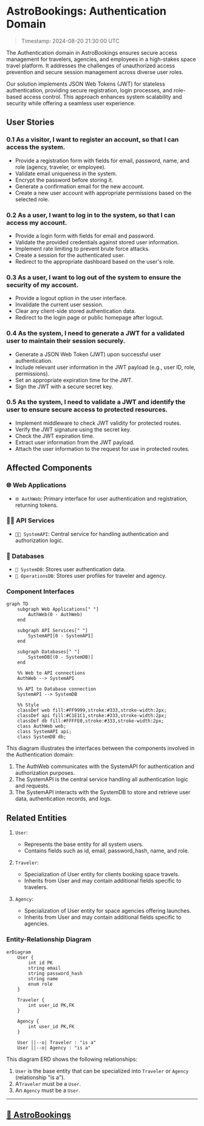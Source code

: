# AstroBookings: Authentication Domain

> Timestamp: 2024-08-20 21:30:00 UTC

The Authentication domain in AstroBookings ensures secure access management for travelers, agencies, and employees in a high-stakes space travel platform. It addresses the challenges of unauthorized access prevention and secure session management across diverse user roles.

Our solution implements JSON Web Tokens (JWT) for stateless authentication, providing secure registration, login processes, and role-based access control. This approach enhances system scalability and security while offering a seamless user experience.

## User Stories

### 0.1 As a visitor, I want to register an account, so that I can access the system.

- Provide a registration form with fields for email, password, name, and role (agency, traveler, or employee).
- Validate email uniqueness in the system.
- Encrypt the password before storing it.
- Generate a confirmation email for the new account.
- Create a new user account with appropriate permissions based on the selected role.

### 0.2 As a user, I want to log in to the system, so that I can access my account.

- Provide a login form with fields for email and password.
- Validate the provided credentials against stored user information.
- Implement rate limiting to prevent brute force attacks.
- Create a session for the authenticated user.
- Redirect to the appropriate dashboard based on the user's role.

### 0.3 As a user, I want to log out of the system to ensure the security of my account.

- Provide a logout option in the user interface.
- Invalidate the current user session.
- Clear any client-side stored authentication data.
- Redirect to the login page or public homepage after logout.

### 0.4 As the system, I need to generate a JWT for a validated user to maintain their session securely.

- Generate a JSON Web Token (JWT) upon successful user authentication.
- Include relevant user information in the JWT payload (e.g., user ID, role, permissions).
- Set an appropriate expiration time for the JWT.
- Sign the JWT with a secure secret key.

### 0.5 As the system, I need to validate a JWT and identify the user to ensure secure access to protected resources.

- Implement middleware to check JWT validity for protected routes.
- Verify the JWT signature using the secret key.
- Check the JWT expiration time.
- Extract user information from the JWT payload.
- Attach the user information to the request for use in protected routes.

## Affected Components

### 🌐 Web Applications

- `🌐 AuthWeb`: Primary interface for user authentication and registration, returning tokens.

### 🧑‍💼 API Services

- `🧑‍💼 SystemAPI`: Central service for handling authentication and authorization logic.

### 📇 Databases

- `📇 SystemDB`: Stores user authentication data.
- `📇 OperationsDB`: Stores user profiles for traveler and agency.

### Component Interfaces

```mermaid
graph TD
    subgraph Web Applications[" "]
        AuthWeb(0 - AuthWeb)
    end

    subgraph API Services[" "]
        SystemAPI[0 - SystemAPI]
    end

    subgraph Databases[" "]
        SystemDB[(0 - SystemDB)]
    end

    %% Web to API connections
    AuthWeb --> SystemAPI

    %% API to Database connection
    SystemAPI --> SystemDB

    %% Style
    classDef web fill:#FF9999,stroke:#333,stroke-width:2px;
    classDef api fill:#C1E1C1,stroke:#333,stroke-width:2px;
    classDef db fill:#FFFFE0,stroke:#333,stroke-width:2px;
    class AuthWeb web;
    class SystemAPI api;
    class SystemDB db;
```

This diagram illustrates the interfaces between the components involved in the Authentication domain:

1. The AuthWeb communicates with the SystemAPI for authentication and authorization purposes.
2. The SystemAPI is the central service handling all authentication logic and requests.
3. The SystemAPI interacts with the SystemDB to store and retrieve user data, authentication records, and logs.

## Related Entities

1. `User`:

   - Represents the base entity for all system users.
   - Contains fields such as id, email, password_hash, name, and role.

2. `Traveler`:

   - Specialization of User entity for clients booking space travels.
   - Inherits from User and may contain additional fields specific to travelers.

3. `Agency`:

   - Specialization of User entity for space agencies offering launches.
   - Inherits from User and may contain additional fields specific to agencies.

### Entity-Relationship Diagram

```mermaid
erDiagram
    User {
        int id PK
        string email
        string password_hash
        string name
        enum role
    }

    Traveler {
        int user_id PK,FK
    }

    Agency {
        int user_id PK,FK
    }

    User ||--o| Traveler : "is a"
    User ||--o| Agency : "is a"

```

This diagram ERD shows the following relationships:

1. `User` is the base entity that can be specialized into `Traveler` or `Agency` (relationship "is a").
2. A`Traveler` must be a `User`.
3. An `Agency` must be a `User`.

---

## [🚀 AstroBookings](https://github.com/AstroBookings)
